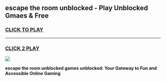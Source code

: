 
## escape the room unblocked - Play Unblocked Gmaes & Free
<h3>
<a href="https://news.freeplayer.one?title=escape_the_room_unblocked&ref=16F">CLICK TO PLAY</a></h3>
<hr>

<h3>
<a href="https://news.freeplayer.one?title=escape_the_room_unblocked&ref=16F">CLICK 2 PLAY</a>
  
</h3>

<a href="https://news.freeplayer.one?title=escape_the_room_unblocked&ref=16F/"><img src="https://clearcache.store/games.png"></a>


**escape the room unblocked games unblocked: Your Gateway to Fun and Accessible Online Gaming**
